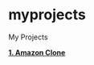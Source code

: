 # myprojects
My Projects

 <p  align="Left"><a href="amazon_clone#readme"><b>1. Amazon Clone</b></a></p>

